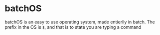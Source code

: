 # batchOS

batchOS is an easy to use operating system, made entierlly in batch.
The prefix in the OS is `$`, and that is to state you are typing a command
